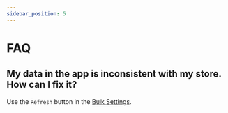 ```yaml
---
sidebar_position: 5
---
```


# FAQ

## My data in the app is inconsistent with my store. How can I fix it?

Use the `Refresh` button in the [Bulk Settings](./configuration/bulk).

